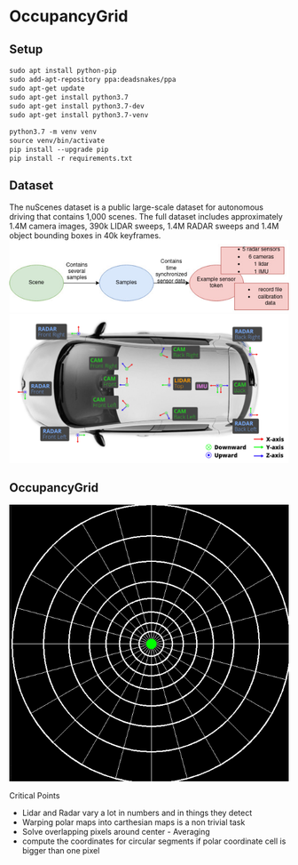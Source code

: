 # OccupancyGrid

## Setup

```
sudo apt install python-pip
sudo add-apt-repository ppa:deadsnakes/ppa
sudo apt-get update
sudo apt-get install python3.7
sudo apt-get install python3.7-dev
sudo apt-get install python3.7-venv
```


```
python3.7 -m venv venv
source venv/bin/activate
pip install --upgrade pip
pip install -r requirements.txt
```

## Dataset
The nuScenes dataset is a public large-scale dataset for autonomous driving that contains 1,000 scenes. The full dataset includes approximately 1.4M camera images, 390k LIDAR sweeps, 1.4M RADAR sweeps and 1.4M object bounding boxes in 40k keyframes.
![plot](examples/NuScene_simplified_schema.jpg)
![plot](examples/sensor_overview.png)

## OccupancyGrid

![plot](examples/occupancy_grid.png)


Critical Points

* Lidar and Radar vary a lot in numbers and in things they detect
* Warping polar maps into carthesian maps is a non trivial task
* Solve overlapping pixels around center - Averaging
* compute the coordinates for circular segments if polar coordinate cell is bigger than one pixel


